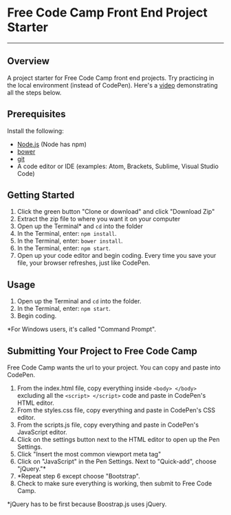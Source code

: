 # Free Code Camp Front End Project Starter
---
## Overview
A project starter for Free Code Camp front end projects. Try practicing in the local environment (instead of CodePen). Here's a [video](https://youtu.be/B8DvAis_jaQ) demonstrating all the steps below.

## Prerequisites
Install the following:

* [Node.js](https://nodejs.org/en/download/) (Node has npm)
* [bower](https://bower.io)
* [git](https://git-scm.com/)
* A code editor or IDE (examples: Atom, Brackets, Sublime, Visual Studio Code)

## Getting Started
1. Click the green button "Clone or download" and click "Download Zip"
2. Extract the zip file to where you want it on your computer
3. Open up the Terminal* and ```cd``` into the folder
4. In the Terminal, enter: ```npm install```.
5. In the Terminal, enter: ```bower install```.
6. In the Terminal, enter: ```npm start```.
7. Open up your code editor and begin coding. Every time you save your file, your browser refreshes, just like CodePen. 

## Usage
1. Open up the Terminal and ```cd``` into the folder.
2. In the Terminal, enter: ```npm start```.
3. Begin coding. 

*For Windows users, it's called "Command Prompt".

## Submitting Your Project to Free Code Camp
Free Code Camp wants the url to your project. You can copy and paste into CodePen.

1. From the index.html file, copy everything inside ```<body> </body>``` excluding all the ```<script> </script>``` code and paste in CodePen's HTML editor.
2. From the styles.css file, copy everything and paste in CodePen's CSS editor.
3. From the scripts.js file, copy everything and paste in CodePen's JavaScript editor.
4. Click on the settings button next to the HTML editor to open up the Pen Settings.
5. Click "Insert the most common viewport meta tag"
6. Click on "JavaScript" in the Pen Settings. Next to "Quick-add", choose "jQuery."*
7. *Repeat step 6 except choose "Bootstrap".
8. Check to make sure everything is working, then submit to Free Code Camp.

*jQuery has to be first because Boostrap.js uses jQuery.
